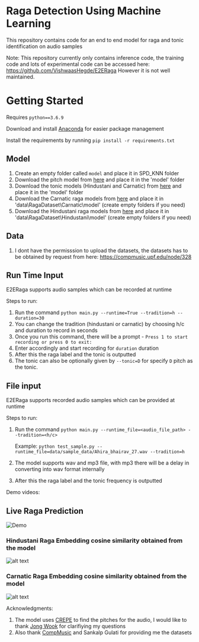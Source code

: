 # Raga Detection Using Machine Learning
This repository contains code for an end to end model for raga and tonic identification on audio samples

Note: This repository currently only contains inference code, the training code and lots of experimental code can be accessed here: https://github.com/VishwaasHegde/E2ERaga
However it is not well maintained.

# Getting Started
Requires `python==3.6.9`

Download and install [Anaconda](https://www.anaconda.com/products/individual) for easier package management

Install the requirements by running `pip install -r requirements.txt`

## Model
1. Create an empty folder called `model` and place it in SPD_KNN folder
2. Download the pitch model from [here](https://drive.google.com/file/d/1On0sbDARW6uVvfVQ6IJkhWtUaaH1fBw8/view?usp=sharing) and place it in the 'model' folder
3.  Download the tonic models (Hindustani and Carnatic) from [here](https://drive.google.com/drive/folders/1h7dois2zZMLBcx7gl-_0phlILzOUvL8q?usp=sharing) and place it in the 'model' folder
4. Download the Carnatic raga models from [here](https://drive.google.com/drive/folders/1OXGknLkShVFQSCZkcIfdIl5eYeCN9T9E?usp=sharing) and place it in 'data\RagaDataset\Carnatic\model' (create empty folders if you need)
5. Download the Hindustani raga models from [here](https://drive.google.com/drive/folders/14OMUyhbA2sw2rD6y1-cMINreo-S-GaiE?usp=sharing) and place it in 'data\RagaDataset\Hindustani\model' (create empty folders if you need)
 

## Data
1. I dont have the permisssion to upload the datasets, the datasets has to be obtained by request from here: https://compmusic.upf.edu/node/328

## Run Time Input
E2ERaga supports audio samples which can be recorded at runtime

Steps to run:
1. Run the command `python main.py --runtime=True --tradition=h --duration=30` 
2. You can change the tradition (hindustani or carnatic) by choosing h/c and duration to record in seconds
3. Once you run this command, there will be a prompt - `Press 1 to start recording or press 0 to exit:`
4. Enter accordingly and start recording for `duration` duration
5. After this the raga label and the tonic is outputted
6. The tonic can also be optionally given by `--tonic=D` for specify `D` pitch as the tonic.

## File input
E2ERaga supports recorded audio samples which can be provided at runtime

Steps to run:
1. Run the command `python main.py --runtime_file=<audio_file_path> --tradition=<h/c>`
   
   Example: `python test_sample.py --runtime_file=data/sample_data/Ahira_bhairav_27.wav --tradition=h`
3. The model supports wav and mp3 file, with mp3 there will be a delay in converting into wav format internally
4. After this the raga label and the tonic frequency is outputted

Demo videos:

## Live Raga Prediction

![Demo](https://www.youtube.com/watch?v=XK5KPd5_tCw&t=286s&ab_channel=VishwaasHegde) 



### Hindustani Raga Embedding cosine similarity obtained from the model

![alt text](https://github.com/VishwaasHegde/CRETORA/blob/main/images/hindustani_weights.png)

### Carnatic Raga Embedding cosine similarity obtained from the model

![alt text](https://github.com/VishwaasHegde/CRETORA/blob/main/images/carnatic_weights.png)

Acknowledgments:
1. The model uses [CREPE](https://github.com/marl/crepe) to find the pitches for the audio, I would like to thank [Jong Wook](https://github.com/jongwook) for clarifiying my questions
2. Also thank [CompMusic](https://compmusic.upf.edu/node/328) and Sankalp Gulati for providing me the datasets
